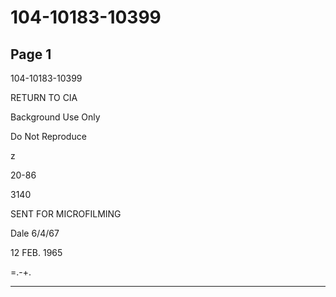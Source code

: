 # 104-10183-10399

## Page 1

104-10183-10399

RETURN TO CIA

Background Use Only

Do Not Reproduce

z

20-86

3140

SENT FOR MICROFILMING

Dale 6/4/67

12 FEB. 1965

=.-+.

---

